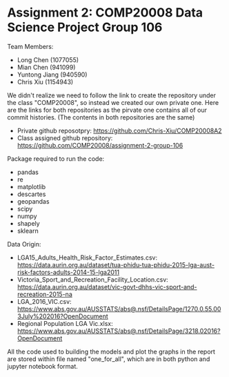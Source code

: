 # Assignment 2: COMP20008 Data Science Project Group 106
Team Members:
- Long Chen (1077055)
- Mian Chen (941099)
- Yuntong Jiang (940590)
- Chris Xiu (1154943)

We didn't realize we need to follow the link to create the repository under the class "COMP20008", so instead we created our own private one. Here are the links for both repositories as the pirvate one contains all of our commit histories. (The contents in both repositories are the same)
- Private github reposotpry: https://github.com/Chris-Xiu/COMP20008A2
- Class assigned github repository: https://github.com/COMP20008/assignment-2-group-106

Package required to run the code:
- pandas
- re
- matplotlib
- descartes
- geopandas
- scipy
- numpy
- shapely
- sklearn

Data Origin:
- LGA15_Adults_Health_Risk_Factor_Estimates.csv: https://data.aurin.org.au/dataset/tua-phidu-tua-phidu-2015-lga-aust-risk-factors-adults-2014-15-lga2011
- Victoria_Sport_and_Recreation_Facility_Location.csv: https://data.aurin.org.au/dataset/vic-govt-dhhs-vic-sport-and-recreation-2015-na
- LGA_2016_VIC.csv: https://www.abs.gov.au/AUSSTATS/abs@.nsf/DetailsPage/1270.0.55.003July%202016?OpenDocument
- Regional Population LGA Vic.xlsx: https://www.abs.gov.au/AUSSTATS/abs@.nsf/DetailsPage/3218.02016?OpenDocument

All the code used to building the models and plot the graphs in the report are stored within file named "one_for_all", which are in both python and jupyter notebook format.
